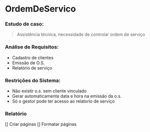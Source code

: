 # OrdemDeServico

### Estudo de caso:
> Assistência técnica, necessidade de controlar ordem de serviço

### Análise de Requisitos:
* Cadastro de clientes
* Emissão de O.S.
* Relatório de serviço

### Restrições do Sistema:
* Não existir o.s. sem cliente vinculado
* Gerar automaticamente data e hora na emissão da o.s.
* Só o gestor pode ter acesso ao relatorio de serviço

### Relatório
[] Criar páginas
[] Formatar páginas
